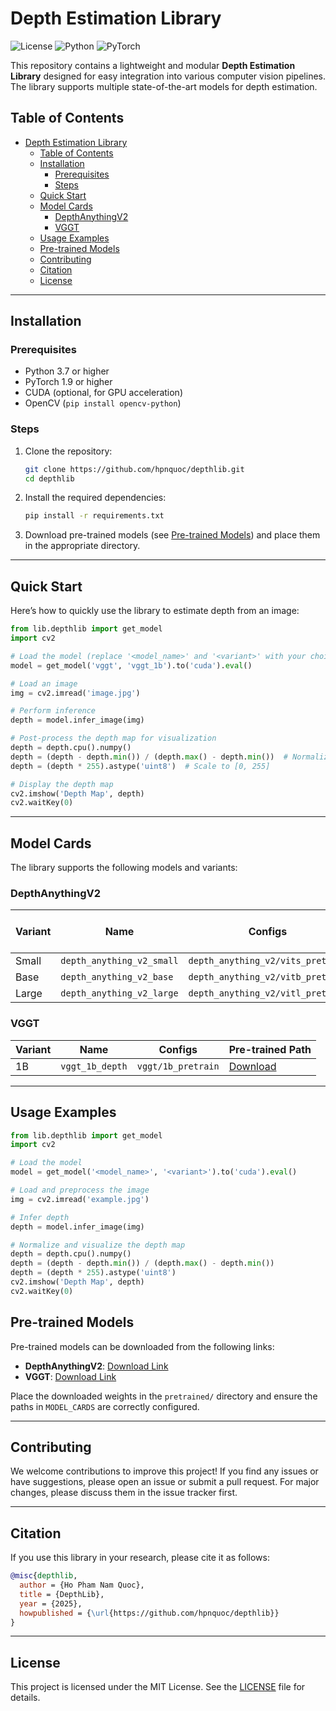 # Depth Estimation Library

![License](https://img.shields.io/badge/license-MIT-blue.svg) ![Python](https://img.shields.io/badge/python-3.7%20%7C%203.8%20%7C%203.9-blue) ![PyTorch](https://img.shields.io/badge/pytorch-1.9%2B-red)

This repository contains a lightweight and modular **Depth Estimation Library** designed for easy integration into various computer vision pipelines. The library supports multiple state-of-the-art models for depth estimation.

## Table of Contents

- [Depth Estimation Library](#depth-estimation-library)
  - [Table of Contents](#table-of-contents)
  - [Installation](#installation)
    - [Prerequisites](#prerequisites)
    - [Steps](#steps)
  - [Quick Start](#quick-start)
  - [Model Cards](#model-cards)
    - [DepthAnythingV2](#depthanythingv2)
    - [VGGT](#vggt)
  - [Usage Examples](#usage-examples)
  - [Pre-trained Models](#pre-trained-models)
  - [Contributing](#contributing)
  - [Citation](#citation)
  - [License](#license)

---

## Installation

### Prerequisites

- Python 3.7 or higher
- PyTorch 1.9 or higher
- CUDA (optional, for GPU acceleration)
- OpenCV (`pip install opencv-python`)

### Steps

1. Clone the repository:
   ```bash
   git clone https://github.com/hpnquoc/depthlib.git
   cd depthlib
   ```

2. Install the required dependencies:
   ```bash
   pip install -r requirements.txt
   ```

3. Download pre-trained models (see [Pre-trained Models](#pre-trained-models)) and place them in the appropriate directory.

---

## Quick Start

Here’s how to quickly use the library to estimate depth from an image:

```python
from lib.depthlib import get_model
import cv2

# Load the model (replace '<model_name>' and '<variant>' with your choice)
model = get_model('vggt', 'vggt_1b').to('cuda').eval()

# Load an image
img = cv2.imread('image.jpg')

# Perform inference
depth = model.infer_image(img)

# Post-process the depth map for visualization
depth = depth.cpu().numpy()
depth = (depth - depth.min()) / (depth.max() - depth.min())  # Normalize to [0, 1]
depth = (depth * 255).astype('uint8')  # Scale to [0, 255]

# Display the depth map
cv2.imshow('Depth Map', depth)
cv2.waitKey(0)
```

---

## Model Cards

The library supports the following models and variants:

### DepthAnythingV2

| Variant | Name                     | Configs                  | Pre-trained Path                                                                 |
|---------|--------------------------|--------------------------|----------------------------------------------------------------------------------|
| Small   | `depth_anything_v2_small` | `depth_anything_v2/vits_pretrain` | [Download](https://huggingface.co/depth-anything/Depth-Anything-V2-Small/resolve/main/depth_anything_v2_vits.pth?download=true) |
| Base    | `depth_anything_v2_base`  | `depth_anything_v2/vitb_pretrain` | [Download](https://huggingface.co/depth-anything/Depth-Anything-V2-Base/resolve/main/depth_anything_v2_vitb.pth?download=true) |
| Large   | `depth_anything_v2_large` | `depth_anything_v2/vitl_pretrain` | [Download](https://huggingface.co/depth-anything/Depth-Anything-V2-Large/resolve/main/depth_anything_v2_vitl.pth?download=true) |

### VGGT

| Variant | Name           | Configs            | Pre-trained Path                                                |
|---------|----------------|--------------------|------------------------------------------------------------------|
| 1B      | `vggt_1b_depth` | `vggt/1b_pretrain` | [Download](https://huggingface.co/hpnquoc/VGGT-1B-Depth/resolve/main/model.pt?download=true)  |

---

## Usage Examples

```python
from lib.depthlib import get_model
import cv2

# Load the model
model = get_model('<model_name>', '<variant>').to('cuda').eval()

# Load and preprocess the image
img = cv2.imread('example.jpg')

# Infer depth
depth = model.infer_image(img)

# Normalize and visualize the depth map
depth = depth.cpu().numpy()
depth = (depth - depth.min()) / (depth.max() - depth.min())
depth = (depth * 255).astype('uint8')
cv2.imshow('Depth Map', depth)
cv2.waitKey(0)
```

## Pre-trained Models

Pre-trained models can be downloaded from the following links:

- **DepthAnythingV2**: [Download Link](https://huggingface.co/collections/depth-anything/depth-anything-v2-666b22412f18a6dbfde23a93)
- **VGGT**: [Download Link](https://huggingface.co/collections/hpnquoc/vggt-depth-67e123e79885234f4f0fd94d)

Place the downloaded weights in the `pretrained/` directory and ensure the paths in `MODEL_CARDS` are correctly configured.

---

## Contributing

We welcome contributions to improve this project! If you find any issues or have suggestions, please open an issue or submit a pull request. For major changes, please discuss them in the issue tracker first.

---

## Citation

If you use this library in your research, please cite it as follows:

```bibtex
@misc{depthlib,
  author = {Ho Pham Nam Quoc},
  title = {DepthLib},
  year = {2025},
  howpublished = {\url{https://github.com/hpnquoc/depthlib}}
}
```

---

## License

This project is licensed under the MIT License. See the [LICENSE](LICENSE) file for details.
